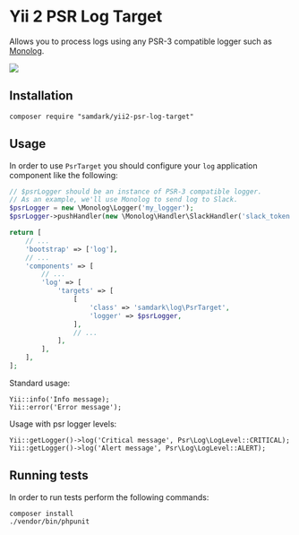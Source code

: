 # Yii 2 PSR Log Target

Allows you to process logs using any PSR-3 compatible logger such as [Monolog](https://github.com/Seldaek/monolog).

<a href="https://travis-ci.org/ilyaplot/yii2-psr-log-target">
    <img src="https://travis-ci.org/ilyaplot/yii2-psr-log-target.svg" />
</a>

## Installation

```
composer require "samdark/yii2-psr-log-target"
```

## Usage

In order to use `PsrTarget` you should configure your `log` application component like the following:  

```php
// $psrLogger should be an instance of PSR-3 compatible logger.
// As an example, we'll use Monolog to send log to Slack.
$psrLogger = new \Monolog\Logger('my_logger');
$psrLogger->pushHandler(new \Monolog\Handler\SlackHandler('slack_token', 'logs', null, true, null, \Monolog\Logger::DEBUG));

return [
    // ...
    'bootstrap' => ['log'],    
    // ...    
    'components' => [
        // ...        
        'log' => [
            'targets' => [
                [
                    'class' => 'samdark\log\PsrTarget',
                    'logger' => $psrLogger,
                ],
                // ...
            ],
        ],
    ],
];
```

Standard usage:
```
Yii::info('Info message);
Yii::error('Error message');
```

Usage with psr logger levels:
```
Yii::getLogger()->log('Critical message', Psr\Log\LogLevel::CRITICAL);
Yii::getLogger()->log('Alert message', Psr\Log\LogLevel::ALERT);
```

## Running tests

In order to run tests perform the following commands:

```
composer install
./vendor/bin/phpunit
```
